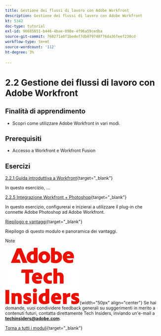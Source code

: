 ```yaml
---
title: Gestione dei flussi di lavoro con Adobe Workfront
description: Gestione dei flussi di lavoro con Adobe Workfront
kt: 5342
doc-type: tutorial
exl-id: 96685851-b446-4bae-890e-4f96a59cedba
source-git-commit: 760271a0f1bedef7db079748776da36feef230cd
workflow-type: tm+mt
source-wordcount: '112'
ht-degree: 3%

---
```


# 2.2 Gestione dei flussi di lavoro con Adobe Workfront

## Finalità di apprendimento

- Scopri come utilizzare Adobe Workfront in vari modi.

## Prerequisiti

- Accesso a Workfront e Workfront Fusion

## Esercizi

[2.2.1 Guida introduttiva a Workfront](./ex1.md){target="_blank"}

In questo esercizio, ...

[2.2.5 Integrazione Workfront + Photoshop](./ex5.md){target="_blank"}

In questo esercizio, configurerai e inizierai a utilizzare il plug-in che connette Adobe Photoshop ad Adobe Workfront.

[Riepilogo e vantaggi](./summary.md){target="_blank"}

Riepilogo di questo modulo e panoramica dei vantaggi.

>[!NOTE]
>
>![Informazioni tecniche](./../../../assets/images/techinsiders.png){width="50px" align="center"}
>Se hai domande, vuoi condividere feedback generali su suggerimenti in merito a contenuti futuri, contatta direttamente Tech Insiders, inviando un&#39;e-mail a **techinsiders@adobe.com**.

[Torna a tutti i moduli](../../../overview.md){target="_blank"}
